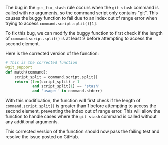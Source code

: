 The bug in the `git_fix_stash` rule occurs when the `git stash` command is called with no arguments, so the command script only contains "git". This causes the buggy function to fail due to an index out of range error when trying to access `command.script.split()[1]`.

To fix this bug, we can modify the buggy function to first check if the length of `command.script.split()` is at least 2 before attempting to access the second element.

Here is the corrected version of the function:

```python
# This is the corrected function
@git_support
def match(command):
    script_split = command.script.split()
    return (len(script_split) > 1
            and script_split[1] == 'stash'
            and 'usage:' in command.stderr)
```

With this modification, the function will first check if the length of `command.script.split()` is greater than 1 before attempting to access the second element, preventing the index out of range error. This will allow the function to handle cases where the `git stash` command is called without any additional arguments.

This corrected version of the function should now pass the failing test and resolve the issue posted on GitHub.